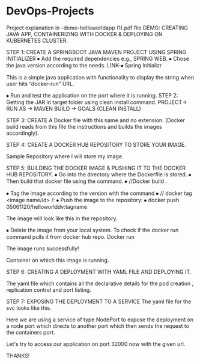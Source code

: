 # DevOps-Projects
Project explanation in -demo-helloworldapp (1).pdf file
DEMO: CREATING JAVA APP,
CONTAINERIZING WITH DOCKER & DEPLOYING ON KUBERNETES CLUSTER.

STEP 1: CREATE A SPRINGBOOT JAVA MAVEN PROJECT USING SPRING INITIALIZER
⦁	Add the required dependencies e.g., SPRING WEB.
⦁	Chose the java version according to the needs. LINK-⦁	Spring Initializr
 


This is a simple java application with functionality to display the string when user hits “docker-run” URL.
 
⦁	Run and test the application on the port where it is running. STEP 2: Getting the JAR in target folder using clean install command. PROJECT-> RUN AS -> MAVEN BUILD -> GOALS (CLEAN INSTALL)
 






STEP 3: CREATE A Docker file with this name and no extension. (Docker build reads from this file the instructions and builds the images accordingly).


 
STEP 4: CREATE A DOCKER HUB REPOSITORY TO STORE YOUR IMAGE.



 



Sample Repository where I will store my image.










STEP 5: BUILDING THE DOCKER IMAGE & PUSHING IT TO THE DOCKER HUB REPOSITORY.
⦁	Go into the directory where the Dockerfile is stored.
⦁	Then build that docker file using the command.
⦁	//Docker build .
 


⦁	Tag the image according to the version with the command
⦁	// docker tag <image name/id> <userid>/<reponame>: <tag name>
⦁	Push the image to the repository:
⦁	docker push 05061120/helloworlddv:tagname






The image will look like this in the repository.

 
⦁	Delete the image from your local system. To check if the docker run command pulls it from docker hub repo.
 Docker run <image name>










 The image runs successfully!





Container on which this image is running.






STEP 6: CREATING A DEPLOYMENT WITH YAML FILE AND DEPLOYING IT.
 
The yaml file which contains all the declarative details for the pod creation , replication control and port listing.
 


STEP 7: EXPOSING THE DEPLOYMENT TO A SERVICE
The yaml file for the svc looks like this.
 
Here we are using a service of type NodePort to expose the deployment on a node port which directs to another port which then sends the request to the containers port.
 
Let's try to access our application on port 32000 now with the given url.
 


THANKS!
